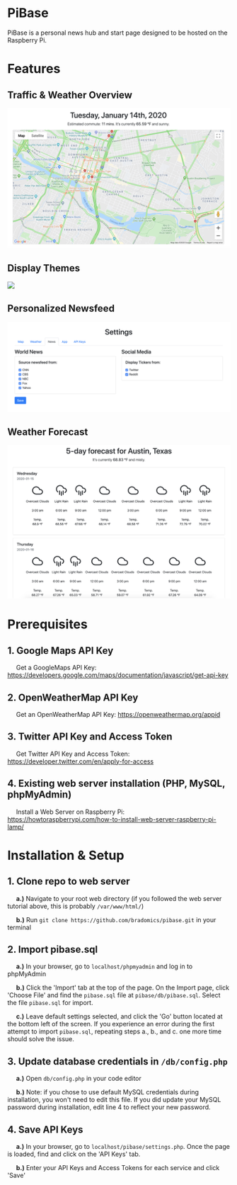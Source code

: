 # PiBase
PiBase is a personal news hub and start page designed to be hosted on the Raspberry Pi.

# Features
## Traffic & Weather Overview 
![](commuteOverview.png)

## Display Themes
![](themes.gif)


## Personalized Newsfeed
![](newsfeed.png)

## Weather Forecast
![](weatherForecast.png)

# Prerequisites
## 1. Google Maps API Key 
&nbsp;&nbsp;&nbsp;&nbsp; Get a GoogleMaps API Key: https://developers.google.com/maps/documentation/javascript/get-api-key

## 2. OpenWeatherMap API Key
&nbsp;&nbsp;&nbsp;&nbsp; Get an OpenWeatherMap API Key: https://openweathermap.org/appid

## 3. Twitter API Key and Access Token
&nbsp;&nbsp;&nbsp;&nbsp; Get Twitter API Key and Access Token: https://developer.twitter.com/en/apply-for-access

## 4. Existing web server installation (PHP, MySQL, phpMyAdmin)
&nbsp;&nbsp;&nbsp;&nbsp; Install a Web Server on Raspberry Pi: https://howtoraspberrypi.com/how-to-install-web-server-raspberry-pi-lamp/


# Installation & Setup
## 1. Clone repo to web server
&nbsp;&nbsp;&nbsp;&nbsp; **a.)** Navigate to your root web directory (if you followed the web server tutorial above, this is probably `/var/www/html/`)

&nbsp;&nbsp;&nbsp;&nbsp; **b.)** Run `git clone https://github.com/bradomics/pibase.git` in your terminal

## 2. Import pibase.sql
&nbsp;&nbsp;&nbsp;&nbsp; **a.)** In your browser, go to `localhost/phpmyadmin` and log in to phpMyAdmin

&nbsp;&nbsp;&nbsp;&nbsp; **b.)** Click the 'Import' tab at the top of the page. On the Import page, click 'Choose File' and find the `pibase.sql` file at `pibase/db/pibase.sql`. Select the file `pibase.sql` for import.

&nbsp;&nbsp;&nbsp;&nbsp; **c.)** Leave default settings selected, and click the 'Go' button located at the bottom left of the screen. If you experience an error during the first attempt to import `pibase.sql`, repeating steps a., b., and c. one more time should solve the issue.

## 3. Update database credentials in `/db/config.php`
&nbsp;&nbsp;&nbsp;&nbsp; **a.)** Open `db/config.php` in your code editor

&nbsp;&nbsp;&nbsp;&nbsp; **b.)** Note: if you chose to use default MySQL credentials during installation, you won't need to edit this file. If you did update your MySQL password during installation, edit line 4 to reflect your new password. 

## 4. Save API Keys
&nbsp;&nbsp;&nbsp;&nbsp; **a.)** In your browser, go to `localhost/pibase/settings.php`. Once the page is loaded, find and click on the 'API Keys' tab.

&nbsp;&nbsp;&nbsp;&nbsp; **b.)** Enter your API Keys and Access Tokens for each service and click 'Save'


